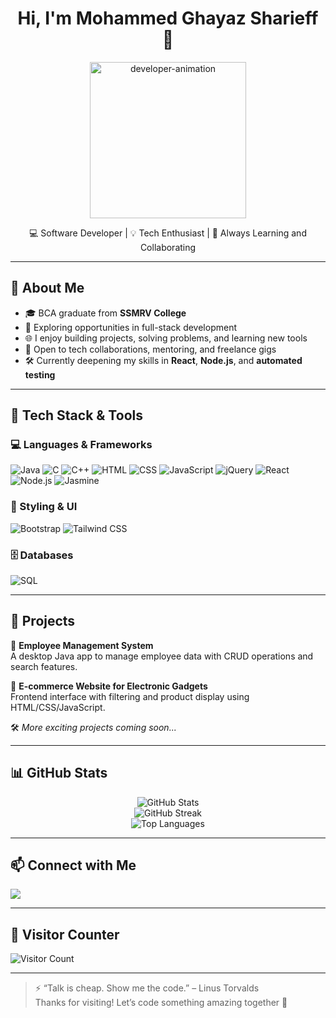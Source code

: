 <h1 align="center">Hi, I'm Mohammed Ghayaz Sharieff 👋</h1>

<p align="center">
  <img src="https://assets7.lottiefiles.com/packages/lf20_gnbnxbqo.json" alt="developer-animation" width="250" />
</p>

<p align="center">
  💻 Software Developer | 💡 Tech Enthusiast | 🤝 Always Learning and Collaborating
</p>

---

## 🧠 About Me

- 🎓 BCA graduate from **SSMRV College**
- 💼 Exploring opportunities in full-stack development
- 🌐 I enjoy building projects, solving problems, and learning new tools
- 🤝 Open to tech collaborations, mentoring, and freelance gigs
- 🛠️ Currently deepening my skills in **React**, **Node.js**, and **automated testing**

---

## 🔧 Tech Stack & Tools

### 💻 Languages & Frameworks

![Java](https://img.shields.io/badge/Java-%23ED8B00.svg?style=for-the-badge&logo=openjdk&logoColor=white)
![C](https://img.shields.io/badge/C-%2300599C.svg?style=for-the-badge&logo=c&logoColor=white)
![C++](https://img.shields.io/badge/C++-%2300599C.svg?style=for-the-badge&logo=c%2B%2B&logoColor=white)
![HTML](https://img.shields.io/badge/HTML5-%23E34F26.svg?style=for-the-badge&logo=html5&logoColor=white)
![CSS](https://img.shields.io/badge/CSS3-%231572B6.svg?style=for-the-badge&logo=css3&logoColor=white)
![JavaScript](https://img.shields.io/badge/JavaScript-%23F7DF1E.svg?style=for-the-badge&logo=javascript&logoColor=black)
![jQuery](https://img.shields.io/badge/jQuery-%230769AD.svg?style=for-the-badge&logo=jquery&logoColor=white)
![React](https://img.shields.io/badge/React-%2361DAFB.svg?style=for-the-badge&logo=react&logoColor=black)
![Node.js](https://img.shields.io/badge/Node.js-%23339933.svg?style=for-the-badge&logo=node.js&logoColor=white)
![Jasmine](https://img.shields.io/badge/Jasmine-8A4182?style=for-the-badge&logo=jasmine&logoColor=white)

### 🎨 Styling & UI

![Bootstrap](https://img.shields.io/badge/Bootstrap-%237952B3.svg?style=for-the-badge&logo=bootstrap&logoColor=white)
![Tailwind CSS](https://img.shields.io/badge/TailwindCSS-%2306B6D4.svg?style=for-the-badge&logo=tailwind-css&logoColor=white)

### 🗄️ Databases

![SQL](https://img.shields.io/badge/SQL-%2300C7B7.svg?style=for-the-badge&logo=mysql&logoColor=white)

---

## 📂 Projects

📌 **Employee Management System**  
A desktop Java app to manage employee data with CRUD operations and search features.

📌 **E-commerce Website for Electronic Gadgets**  
Frontend interface with filtering and product display using HTML/CSS/JavaScript.

🛠️ *More exciting projects coming soon...*

---

## 📊 GitHub Stats

<p align="center">
  <picture>
    <source 
      srcset="https://github-readme-stats.vercel.app/api?username=MohammedGhayaz&show_icons=true&theme=dark" 
      media="(prefers-color-scheme: dark)" />
    <source 
      srcset="https://github-readme-stats.vercel.app/api?username=MohammedGhayaz&show_icons=true&theme=default" 
      media="(prefers-color-scheme: light), (prefers-color-scheme: no-preference)" />
    <img src="https://github-readme-stats.vercel.app/api?username=MohammedGhayaz&show_icons=true" alt="GitHub Stats" />
  </picture>

  <br />

  <img src="https://github-readme-streak-stats.herokuapp.com?user=MohammedGhayaz&theme=tokyonight" alt="GitHub Streak" />

  <br />

  <img src="https://github-readme-stats.vercel.app/api/top-langs/?username=MohammedGhayaz&layout=compact&theme=tokyonight" alt="Top Languages" />
</p>

---

## 📫 Connect with Me

<a href="https://www.linkedin.com/in/contact-sharieff" target="_blank">
  <img src="https://img.shields.io/badge/LinkedIn-%230077B5.svg?style=for-the-badge&logo=linkedin&logoColor=white" />
</a>

---

## 👀 Visitor Counter

![Visitor Count](https://komarev.com/ghpvc/?username=MohammedGhayaz&label=Profile+Views&color=0e75b6&style=flat)

---

> ⚡ “Talk is cheap. Show me the code.” – Linus Torvalds  
> Thanks for visiting! Let’s code something amazing together 🚀
